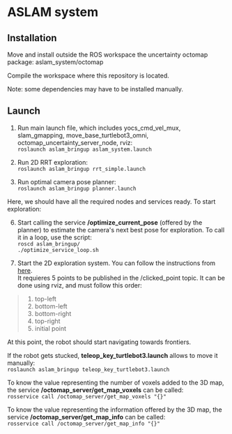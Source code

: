 # ASLAM system

## Installation

Move and install outside the ROS workspace the uncertainty octomap package: aslam_system/octomap

Compile the workspace where this repository is located.

Note: some dependencies may have to be installed manually.

## Launch
1. Run main launch file, which includes yocs_cmd_vel_mux, slam_gmapping, move_base_turtlebot3_omni, octomap_uncertainty_server_node, rviz:\
`roslaunch aslam_bringup aslam_system.launch`

2. Run 2D RRT exploration:\
`roslaunch aslam_bringup rrt_simple.launch`

3. Run optimal camera pose planner:\
`roslaunch aslam_bringup planner.launch`

Here, we should have all the required nodes and services ready. To start exploration:

6. Start calling the service **/optimize_current_pose** (offered by the planner) to estimate the camera's next best pose for exploration. To call it in a loop, use the script:\
`roscd aslam_bringup/`\
`./optimize_service_loop.sh`

7. Start the 2D exploration system. You can follow the instructions from [here](https://wiki.ros.org/rrt_exploration/Tutorials/singleRobot#Start_Exploration).\
It requieres 5 points to be published in the /clicked_point topic. It can be done using rviz, and must follow this order:

> 1. top-left
> 2. bottom-left
> 3. bottom-right
> 4. top-right
> 5. initial point

At this point, the robot should start navigating towards frontiers.

If the robot gets stucked, **teleop_key_turtlebot3.launch** allows to move it manually:\
`roslaunch aslam_bringup teleop_key_turtlebot3.launch`

To know the value representing the number of voxels added to the 3D map, the service **/octomap_server/get_map_voxels** can be called:\
`rosservice call /octomap_server/get_map_voxels "{}"`

To know the value representing the information offered by the 3D map, the service **/octomap_server/get_map_info** can be called:\
`rosservice call /octomap_server/get_map_info "{}"`
